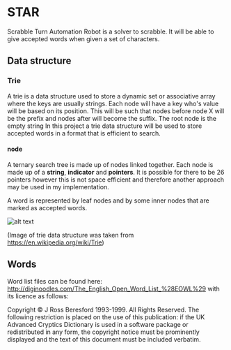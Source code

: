 # STAR

Scrabble Turn Automation Robot is a solver to scrabble. It will be able to give accepted words when given a set of characters.

## Data structure

### Trie

A trie is a data structure used to store a dynamic set or associative array where the keys are usually strings. Each node will have a key who's value will be based on its position. This will be such that nodes before node X will be the prefix and nodes after will become the suffix. The root node is the empty string In this project a trie data structure will be used to store accepted words in a format that is efficient to search.

#### node

A ternary search tree is made up of nodes linked together. Each node is made up of a **string**, **indicator** and **pointers**. It is possible for there to be 26 pointers however this is not space efficient and therefore another approach may be used in my implementation.

A word is represented by leaf nodes and by some inner nodes that are marked as accepted words.

![alt text](https://upload.wikimedia.org/wikipedia/commons/thumb/b/be/Trie_example.svg/400px-Trie_example.svg.png)

(Image of trie data structure was taken from https://en.wikipedia.org/wiki/Trie)

## Words

Word list files can be found here: http://diginoodles.com/The_English_Open_Word_List_%28EOWL%29 with its licence as follows:

Copyright © J Ross Beresford 1993-1999. All Rights Reserved. The following restriction is placed on the use of this publication: if the UK Advanced Cryptics Dictionary is used in a software package or redistributed in any form, the copyright notice must be prominently displayed and the text of this document must be included verbatim.

